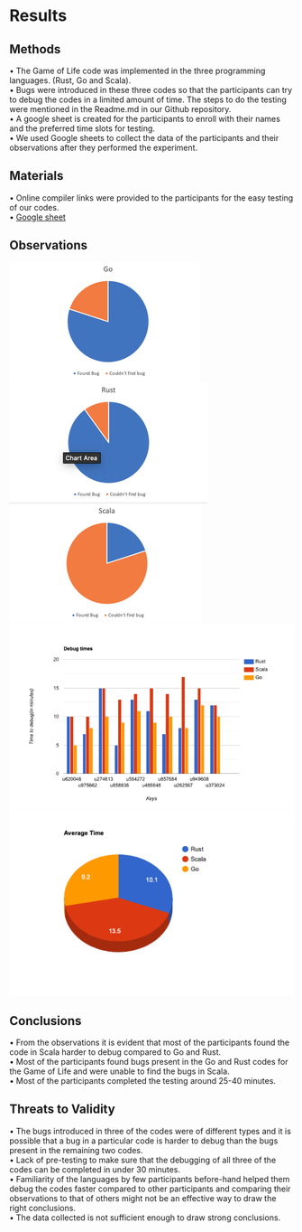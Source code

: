 # Results<br />

## Methods<br />

•	The Game of Life code was implemented in the three programming languages. (Rust, Go and Scala). <br />
•	Bugs were introduced in these three codes so that the participants can try to debug the codes in a limited amount of time. The steps to do the testing were mentioned in the Readme.md in our Github repository.<br />
•	A google sheet is created for the participants to enroll with their names and the preferred time slots for testing.<br />
•	We used Google sheets to collect the data of the participants and their observations after they performed the experiment.<br />

## Materials<br />

•	Online compiler links were provided to the participants for the easy testing of our codes.<br />
•	[Google sheet](https://docs.google.com/spreadsheets/d/1dc-u9gUTlp9lGXloCC8Ct1ruAwqNz8RcXk8BVhFY1uQ/edit#gid=0)<br />


## Observations<br />

![alt text](https://github.com/jayeshjakkani/seng20_21_HW2/blob/master/images/go.png)
![alt text](https://github.com/jayeshjakkani/seng20_21_HW2/blob/master/images/rust.png)
![alt text](https://github.com/jayeshjakkani/seng20_21_HW2/blob/master/images/scala.png)
![alt text](https://github.com/jayeshjakkani/seng20_21_HW2/blob/master/images/bar-graph%20(1).png)
![alt text](https://github.com/jayeshjakkani/seng20_21_HW2/blob/master/images/pie-chart.png)


## Conclusions<br />

•	From the observations it is evident that most of the participants found the code in Scala harder to debug compared to Go and Rust.<br />
•	Most of the participants found bugs present in the Go and Rust codes for the Game of Life and were unable to find the bugs in Scala.<br />
•	Most of the participants completed the testing around 25-40 minutes.<br />

## Threats to Validity <br />	

•	The bugs introduced in three of the codes were of different types and it is possible that a bug in a particular code is harder to debug than the bugs present in the remaining two codes. <br />
•	Lack of pre-testing to make sure that the debugging of all three of the codes can be completed in under 30 minutes.<br />
•	Familiarity of the languages by few participants before-hand helped them debug the codes faster compared to other participants and comparing their observations to that of others might not be an effective way to draw the right conclusions.<br />
• The data collected is not sufficient enough to draw strong conclusions.<br />




